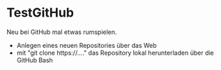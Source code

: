 TestGitHub
==========

Neu bei GitHub mal etwas rumspielen.

- Anlegen eines neuen Repositories über das Web
- mit "git clone https://...." das Repository lokal herunterladen über die GitHub Bash

